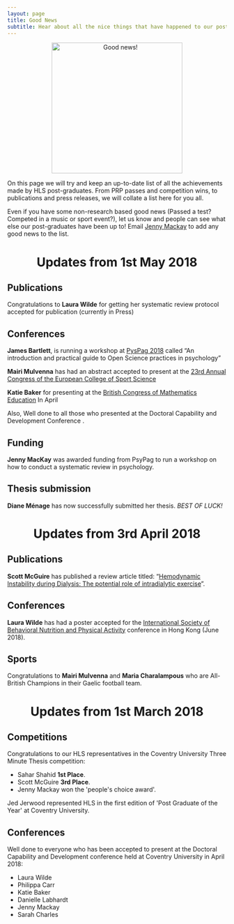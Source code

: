 ```yaml
---
layout: page
title: Good News
subtitle: Hear about all the nice things that have happened to our post-graduates!
---
```


<center>
  <img src="https://ithoughttheysaidrum.files.wordpress.com/2017/10/5181a5b8-6e3d-466f-9cea-8f900375fd42-720-000000640b9c2bac.gif?w=676" alt="Good news!" width = "300" />
</center>

On this page we will try and keep an up-to-date list of all the achievements made by HLS post-graduates. From PRP passes and competition wins, to publications and press releases, we will collate a list here for you all.

Even if you have some non-research based good news (Passed a test? Competed in a music or sport event?), let us know and people can see what else our post-graduates have been up to! Email [Jenny Mackay](mailto:cov.pgrnewsletter+goodnews@gmail.com) to add any good news to the list.

<center>
<h1> Updates from 1st May 2018 </h1>
</center>

## Publications

Congratulations to **Laura Wilde** for getting her systematic review protocol accepted for publication (currently in Press)

## Conferences

**James Bartlett**, is running a workshop at [PysPag 2018](https://www.psypag2018.com/programme-and-abstract) called “An introduction and practical guide to Open Science practices in psychology”

**Mairi Mulvenna** has had an abstract accepted to present at the [23rd Annual Congress of the European College of Sport Science](http://ecss-congress.eu/2018/18/index.php)

**Katie Baker** for presenting at the [British Congress of Mathematics Education](http://www.bcme.org.uk/) In April

Also, Well done to all those who presented at the Doctoral Capability and Development Conference .

## Funding

**Jenny MacKay** was awarded funding from PsyPag to run a workshop on how to conduct a systematic review in psychology.

## Thesis submission
**Diane Ménage** has now successfully submitted her thesis.  *BEST OF LUCK!*

<center>
<h1> Updates from 3rd April 2018 </h1>
</center>

## Publications
**Scott McGuire** has published a review article titled: “[Hemodynamic Instability during Dialysis: The potential role of intradialytic exercise](https://www.hindawi.com/journals/bmri/2018/8276912/)”.

## Conferences

**Laura Wilde** has had a poster accepted for the [International Society of Behavioral Nutrition and Physical Activity](https://www.venuewest.com/isbnpa2018/) conference in Hong Kong (June 2018).


## Sports

Congratulations to **Mairi Mulvenna** and **Maria Charalampous** who are All-British Champions in their Gaelic football team.

<center>
<h1> Updates from 1st March 2018 </h1>
</center>

## Competitions

Congratulations to our HLS representatives in the Coventry University Three Minute Thesis competition:
- Sahar Shahid **1st Place**.
- Scott McGuire **3rd Place**.
- Jenny Mackay won the 'people's choice award'.

Jed Jerwood represented HLS in the first edition of 'Post Graduate of the Year' at Coventry University.

## Conferences

Well done to everyone who has been accepted to present at the Doctoral Capability and Development conference held at Coventry University in April 2018:
- Laura Wilde
- Philippa Carr
- Katie Baker
- Danielle Labhardt
- Jenny Mackay
- Sarah Charles
